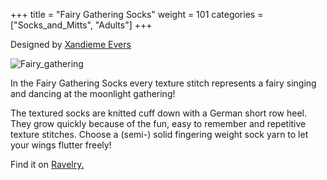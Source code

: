 +++
title = "Fairy Gathering Socks"
weight = 101
categories = ["Socks_and_Mitts", "Adults"]
+++

Designed by [Xandieme Evers](https://www.ravelry.com/designers/xandieme-evers)

![Fairy_gathering](/images/fairy_gathering.webp)

In the Fairy Gathering Socks every texture stitch represents a fairy singing and dancing at the moonlight gathering! 

<!--more-->

The textured socks are knitted cuff down with a German short row heel. They grow quickly because of the fun, easy to remember and repetitive texture stitches. Choose a (semi-) solid fingering weight sock yarn to let your wings flutter freely!

Find it on [Ravelry.](https://www.ravelry.com/patterns/library/fairy-gathering-socks)